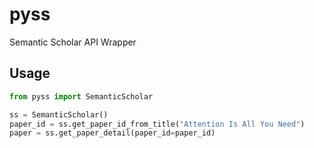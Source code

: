 # pyss

Semantic Scholar API Wrapper

## Usage

```python
from pyss import SemanticScholar

ss = SemanticScholar()
paper_id = ss.get_paper_id_from_title("Attention Is All You Need")
paper = ss.get_paper_detail(paper_id=paper_id)
```
